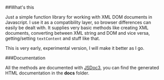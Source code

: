 ##What's this

Just a simple function library for working with XML DOM documents in Javascript. I use it as a compatibility layer, so browser differences can easily be dealt with. It supplies very basic methods like creating XML documents, converting between XML string and DOM and vice versa, getting/setting `textContent` and stuff like that.

This is very early, experimental version, I will make it better as I go.

###Documentation

All the methods are documented with [JSDoc3](https://github.com/jsdoc3/jsdoc), you can find the generated HTML documentation in the **docs** folder.